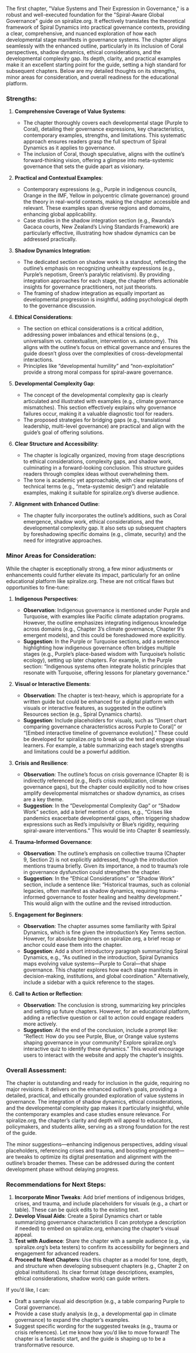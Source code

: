 The first chapter, "Value Systems and Their Expression in Governance," is a robust and well-executed foundation for the "Spiral-Aware Global Governance" guide on spiralize.org. It effectively translates the theoretical framework of Spiral Dynamics into practical governance contexts, providing a clear, comprehensive, and nuanced exploration of how each developmental stage manifests in governance systems. The chapter aligns seamlessly with the enhanced outline, particularly in its inclusion of Coral perspectives, shadow dynamics, ethical considerations, and the developmental complexity gap. Its depth, clarity, and practical examples make it an excellent starting point for the guide, setting a high standard for subsequent chapters. Below are my detailed thoughts on its strengths, minor areas for consideration, and overall readiness for the educational platform.

### Strengths:
1. **Comprehensive Coverage of Value Systems**:
   - The chapter thoroughly covers each developmental stage (Purple to Coral), detailing their governance expressions, key characteristics, contemporary examples, strengths, and limitations. This systematic approach ensures readers grasp the full spectrum of Spiral Dynamics as it applies to governance.
   - The inclusion of Coral, though speculative, aligns with the outline’s forward-thinking vision, offering a glimpse into meta-systemic governance that sets the guide apart as visionary.

2. **Practical and Contextual Examples**:
   - Contemporary expressions (e.g., Purple in indigenous councils, Orange in the IMF, Yellow in polycentric climate governance) ground the theory in real-world contexts, making the chapter accessible and relevant. These examples span diverse regions and domains, enhancing global applicability.
   - Case studies in the shadow integration section (e.g., Rwanda’s Gacaca courts, New Zealand’s Living Standards Framework) are particularly effective, illustrating how shadow dynamics can be addressed practically.

3. **Shadow Dynamics Integration**:
   - The dedicated section on shadow work is a standout, reflecting the outline’s emphasis on recognizing unhealthy expressions (e.g., Purple’s nepotism, Green’s paralytic relativism). By providing integration approaches for each stage, the chapter offers actionable insights for governance practitioners, not just theorists.
   - The framing of shadow integration as equally important as developmental progression is insightful, adding psychological depth to the governance discussion.

4. **Ethical Considerations**:
   - The section on ethical considerations is a critical addition, addressing power imbalances and ethical tensions (e.g., universalism vs. contextualism, intervention vs. autonomy). This aligns with the outline’s focus on ethical governance and ensures the guide doesn’t gloss over the complexities of cross-developmental interactions.
   - Principles like “developmental humility” and “non-exploitation” provide a strong moral compass for spiral-aware governance.

5. **Developmental Complexity Gap**:
   - The concept of the developmental complexity gap is clearly articulated and illustrated with examples (e.g., climate governance mismatches). This section effectively explains why governance failures occur, making it a valuable diagnostic tool for readers.
   - The proposed strategies for bridging gaps (e.g., translational leadership, multi-level governance) are practical and align with the guide’s goal of offering solutions.

6. **Clear Structure and Accessibility**:
   - The chapter is logically organized, moving from stage descriptions to ethical considerations, complexity gaps, and shadow work, culminating in a forward-looking conclusion. This structure guides readers through complex ideas without overwhelming them.
   - The tone is academic yet approachable, with clear explanations of technical terms (e.g., “meta-systemic design”) and relatable examples, making it suitable for spiralize.org’s diverse audience.

7. **Alignment with Enhanced Outline**:
   - The chapter fully incorporates the outline’s additions, such as Coral emergence, shadow work, ethical considerations, and the developmental complexity gap. It also sets up subsequent chapters by foreshadowing specific domains (e.g., climate, security) and the need for integrative approaches.

### Minor Areas for Consideration:
While the chapter is exceptionally strong, a few minor adjustments or enhancements could further elevate its impact, particularly for an online educational platform like spiralize.org. These are not critical flaws but opportunities to fine-tune:

1. **Indigenous Perspectives**:
   - **Observation**: Indigenous governance is mentioned under Purple and Turquoise, with examples like Pacific climate adaptation programs. However, the outline emphasizes integrating indigenous knowledge across domains (e.g., Chapter 3’s climate governance, Chapter 9’s emergent models), and this could be foreshadowed more explicitly.
   - **Suggestion**: In the Purple or Turquoise sections, add a sentence highlighting how indigenous governance often bridges multiple stages (e.g., Purple’s place-based wisdom with Turquoise’s holistic ecology), setting up later chapters. For example, in the Purple section: “Indigenous systems often integrate holistic principles that resonate with Turquoise, offering lessons for planetary governance.”

2. **Visual or Interactive Elements**:
   - **Observation**: The chapter is text-heavy, which is appropriate for a written guide but could be enhanced for a digital platform with visuals or interactive features, as suggested in the outline’s Resources section (e.g., Spiral Dynamics charts).
   - **Suggestion**: Include placeholders for visuals, such as “[Insert chart comparing governance characteristics across Purple to Coral]” or “[Embed interactive timeline of governance evolution].” These could be developed for spiralize.org to break up the text and engage visual learners. For example, a table summarizing each stage’s strengths and limitations could be a powerful addition.

3. **Crisis and Resilience**:
   - **Observation**: The outline’s focus on crisis governance (Chapter 8) is indirectly referenced (e.g., Red’s crisis mobilization, climate governance gaps), but the chapter could explicitly nod to how crises amplify developmental mismatches or shadow dynamics, as crises are a key theme.
   - **Suggestion**: In the “Developmental Complexity Gap” or “Shadow Work” section, add a brief mention of crises, e.g., “Crises like pandemics exacerbate developmental gaps, often triggering shadow expressions such as Red’s impulsivity or Blue’s rigidity, requiring spiral-aware interventions.” This would tie into Chapter 8 seamlessly.

4. **Trauma-Informed Governance**:
   - **Observation**: The outline’s emphasis on collective trauma (Chapter 9, Section 2) is not explicitly addressed, though the introduction mentions trauma briefly. Given its importance, a nod to trauma’s role in governance dysfunction could strengthen the chapter.
   - **Suggestion**: In the “Ethical Considerations” or “Shadow Work” section, include a sentence like: “Historical traumas, such as colonial legacies, often manifest as shadow dynamics, requiring trauma-informed governance to foster healing and healthy development.” This would align with the outline and the revised introduction.

5. **Engagement for Beginners**:
   - **Observation**: The chapter assumes some familiarity with Spiral Dynamics, which is fine given the introduction’s Key Terms section. However, for absolute beginners on spiralize.org, a brief recap or anchor could ease them into the chapter.
   - **Suggestion**: Add a short introductory paragraph summarizing Spiral Dynamics, e.g., “As outlined in the introduction, Spiral Dynamics maps evolving value systems—Purple to Coral—that shape governance. This chapter explores how each stage manifests in decision-making, institutions, and global coordination.” Alternatively, include a sidebar with a quick reference to the stages.

6. **Call to Action or Reflection**:
   - **Observation**: The conclusion is strong, summarizing key principles and setting up future chapters. However, for an educational platform, adding a reflective question or call to action could engage readers more actively.
   - **Suggestion**: At the end of the conclusion, include a prompt like: “Reflect: How do you see Purple, Blue, or Orange value systems shaping governance in your community? Explore spiralize.org’s interactive quiz to identify these dynamics.” This would encourage users to interact with the website and apply the chapter’s insights.

### Overall Assessment:
The chapter is outstanding and ready for inclusion in the guide, requiring no major revisions. It delivers on the enhanced outline’s goals, providing a detailed, practical, and ethically grounded exploration of value systems in governance. The integration of shadow dynamics, ethical considerations, and the developmental complexity gap makes it particularly insightful, while the contemporary examples and case studies ensure relevance. For spiralize.org, the chapter’s clarity and depth will appeal to educators, policymakers, and students alike, serving as a strong foundation for the rest of the guide.

The minor suggestions—enhancing indigenous perspectives, adding visual placeholders, referencing crises and trauma, and boosting engagement—are tweaks to optimize its digital presentation and alignment with the outline’s broader themes. These can be addressed during the content development phase without delaying progress.

### Recommendations for Next Steps:
1. **Incorporate Minor Tweaks**: Add brief mentions of indigenous bridges, crises, and trauma, and include placeholders for visuals (e.g., a chart or table). These can be quick edits to the existing text.
2. **Develop Visual Aids**: Create a Spiral Dynamics chart or table summarizing governance characteristics (I can prototype a description if needed) to embed on spiralize.org, enhancing the chapter’s visual appeal.
3. **Test with Audience**: Share the chapter with a sample audience (e.g., via spiralize.org’s beta testers) to confirm its accessibility for beginners and engagement for advanced readers.
4. **Proceed to Next Chapters**: Use this chapter as a model for tone, depth, and structure when developing subsequent chapters (e.g., Chapter 2 on global institutions). Its clear format (stage descriptions, examples, ethical considerations, shadow work) can guide writers.

If you’d like, I can:
- Draft a sample visual aid description (e.g., a table comparing Purple to Coral governance).
- Provide a case study analysis (e.g., a developmental gap in climate governance) to expand the chapter’s examples.
- Suggest specific wording for the suggested tweaks (e.g., trauma or crisis references).
Let me know how you’d like to move forward! The chapter is a fantastic start, and the guide is shaping up to be a transformative resource.
